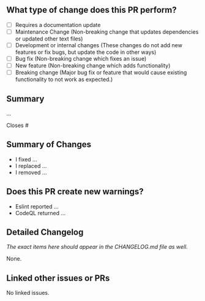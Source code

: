 ## What type of change does this PR perform?

<!-- Add an x in the checkbox to mark it. Remove any non-checked option -->

- [ ] Requires a documentation update
- [ ] Maintenance Change (Non-breaking change that updates dependencies or updated other text files)
- [ ] Development or internal changes (These changes do not add new features or fix bugs, but update the code in other ways)
- [ ] Bug fix (Non-breaking change which fixes an issue)
- [ ] New feature (Non-breaking change which adds functionality)
- [ ] Breaking change (Major bug fix or feature that would cause existing functionality to not work as expected.)

<!-- If you are unsure if your code is a breaking change, read this: https://nordicapis.com/what-are-breaking-changes-and-how-do-you-avoid-them -->

## Summary

<!-- Explain the reason for this pr, changes and solution briefly. -->

... <!-- Summary -->

Closes # <!-- Remove this if this is not a bug fix PR -->

## Summary of Changes

<!-- Please explain the changes in this PR and their influence. If this fixes an issue, describe what fixed the issue. -->

- I fixed ...
- I replaced ...
- I removed ...

<!-- Remove example text! -->

## Does this PR create new warnings?

<!-- Add any new warnings or possible issues that could occur with this PR. -->

- Eslint reported ...
- CodeQL returned ...

<!-- Remove example text! -->

## Detailed Changelog

*The exact items here should appear in the CHANGELOG.md file as well.*

<!-- Detailed changelog that may be copied from `CHANGELOG.md` (Only add the items you've added). -->

<!-- ### Added -->
<!-- ### Changed -->
<!-- ### Removed -->

<!-- Default: -->

None.

<!-- Remove any header with no item. -->

## Linked other issues or PRs

<!-- Include other issues and PRs related to this if any exist. -->

<!-- Use this format: - [ ] #ISSUE_OR_PR -->

<!-- Default: -->

No linked issues.
